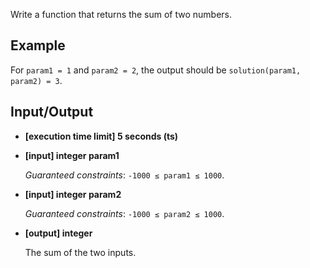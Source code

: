 Write a function that returns the sum of two numbers.

## Example

For ```param1 = 1``` and ```param2 = 2```, the output should be
```solution(param1, param2) = 3```.

## Input/Output

- **[execution time limit] 5 seconds (ts)**

- **[input] integer param1**

    *Guaranteed constraints*:
    ```-1000 ≤ param1 ≤ 1000```.

- **[input] integer param2**

  *Guaranteed constraints*:
  ```-1000 ≤ param2 ≤ 1000```.

- **[output] integer**

  The sum of the two inputs.
